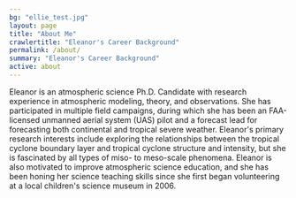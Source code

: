 ```yaml
---
bg: "ellie_test.jpg"
layout: page
title: "About Me"
crawlertitle: "Eleanor's Career Background"
permalink: /about/
summary: "Eleanor's Career Background"
active: about
---
```


Eleanor is an atmospheric science Ph.D. Candidate with research experience in atmospheric modeling, theory, and observations. She has participated in multiple field campaigns, during which she has been an FAA-licensed unmanned aerial system (UAS) pilot and a forecast lead for forecasting both continental and tropical severe weather. Eleanor's primary research interests include exploring the relationships between the tropical cyclone boundary layer and tropical cyclone structure and intensity, but she is fascinated by all types of miso- to meso-scale phenomena. Eleanor is also motivated to improve atmospheric science education, and she has been honing her science teaching skills since she first began volunteering at a local children's science museum in 2006.

<!---Original Text: This is the base Jekyll theme. You can find out more info about customizing your Jekyll theme, as well as basic Jekyll usage documentation at [jekyllrb.com](http://jekyllrb.com/)--->

<!---You can find the source code for the Jekyll new theme at:
{{site.twitter_username}} /
[jekyll-new](https://github.com/jglovier/jekyll-new)--->

<!---You can find the source code for Jekyll at
{{site.github_username}} /
[jekyll](https://github.com/jekyll/jekyll)--->
